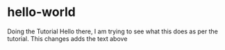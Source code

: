 # hello-world
Doing the Tutorial
Hello there, I am trying to see what this does as per the tutorial.
This changes adds the text above
